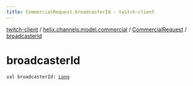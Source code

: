 ```yaml
---
title: CommercialRequest.broadcasterId - twitch-client
---
```


[twitch-client](../../index.html) / [helix.channels.model.commercial](../index.html) / [CommercialRequest](index.html) / [broadcasterId](./broadcaster-id.html)

# broadcasterId

`val broadcasterId: `[`Long`](https://kotlinlang.org/api/latest/jvm/stdlib/kotlin/-long/index.html)